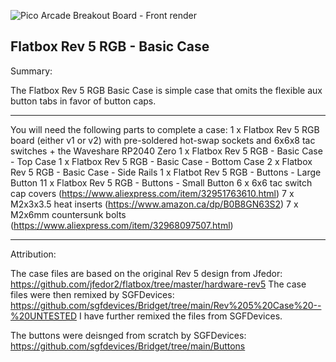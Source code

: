 ![Pico Arcade Breakout Board - Front render](https://user-images.githubusercontent.com/32771064/172406353-c0bfd96a-cbc3-417b-9a7e-4387ac7d4c01.png)

Flatbox Rev 5 RGB - Basic Case
---

Summary: 

The Flatbox Rev 5 RGB Basic Case is simple case that omits the flexible aux button tabs in favor of button caps.  

---

You will need the following parts to complete a case:
1 x Flatbox Rev 5 RGB board (either v1 or v2) with pre-soldered hot-swap sockets and 6x6x8 tac switches + the Waveshare RP2040 Zero
1 x Flatbox Rev 5 RGB - Basic Case - Top Case
1 x Flatbox Rev 5 RGB - Basic Case - Bottom Case
2 x Flatbox Rev 5 RGB - Basic Case - Side Rails
1 x Flatbot Rev 5 RGB - Buttons - Large Button
11 x Flatbox Rev 5 RGB - Buttons - Small Button
6 x 6x6 tac switch cap covers (https://www.aliexpress.com/item/32951763610.html)
7 x M2x3x3.5 heat inserts (https://www.amazon.ca/dp/B0B8GN63S2)
7 x M2x6mm countersunk bolts (https://www.aliexpress.com/item/32968097507.html)

---

Attribution:

The case files are based on the original Rev 5 design from Jfedor: https://github.com/jfedor2/flatbox/tree/master/hardware-rev5
The case files were then remixed by SGFDevices: https://github.com/sgfdevices/Bridget/tree/main/Rev%205%20Case%20--%20UNTESTED
I have further remixed the files from SGFDevices.

The buttons were deisnged from scratch by SGFDevices: https://github.com/sgfdevices/Bridget/tree/main/Buttons